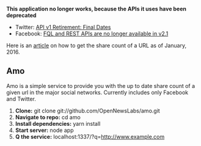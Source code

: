 **This application no longer works, because the APIs it uses have been deprecated**

- Twitter: [API v1 Retirement: Final Dates](https://blog.twitter.com/2013/api-v1-retirement-final-dates)
- Facebook: [FQL and REST APIs are no longer available in v2.1](https://developers.facebook.com/docs/apps/changelog#v2_1_deprecations)

Here is an [article](https://www.bram.us/2016/01/11/getting-the-share-count-of-a-url/) on how to get the share count of a URL as of January, 2016.

## Amo ##

Amo is a simple service to provide you with the up to date share count of a given url in the major social networks. Currently includes only Facebook and Twitter.

 1. **Clone:** git clone git://github.com/OpenNewsLabs/amo.git
 2. **Navigate to repo:** cd amo
 3. **Install dependencies:** yarn install
 4. **Start server:** node app
 5. **Q the service:** localhost:1337/?q=http://www.example.com